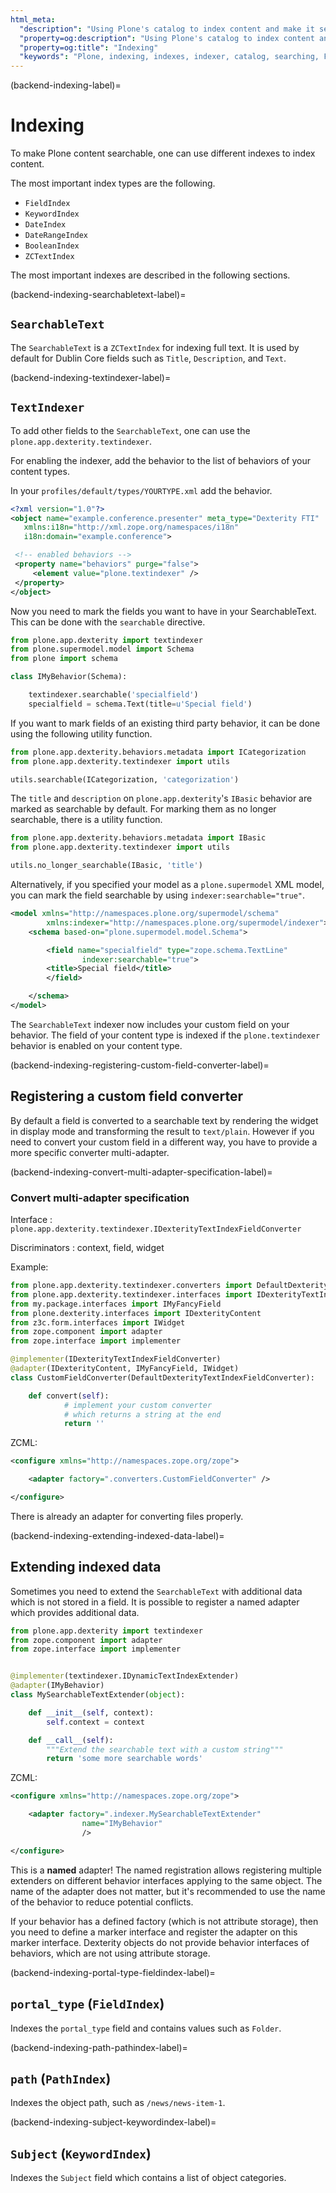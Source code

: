 ```yaml
---
html_meta:
  "description": "Using Plone's catalog to index content and make it searchable."
  "property=og:description": "Using Plone's catalog to index content and make it searchable."
  "property=og:title": "Indexing"
  "keywords": "Plone, indexing, indexes, indexer, catalog, searching, FieldIndex, KeywordIndex, DateIndex, DateRangeIndex, BooleanIndex, ZCTextIndex, SearchableText, textindexer"
---
```


(backend-indexing-label)=

# Indexing

To make Plone content searchable, one can use different indexes to index content.

The most important index types are the following.

- `FieldIndex`
- `KeywordIndex`
- `DateIndex`
- `DateRangeIndex`
- `BooleanIndex`
- `ZCTextIndex`

The most important indexes are described in the following sections.


(backend-indexing-searchabletext-label)=

## `SearchableText`

The `SearchableText` is a `ZCTextIndex` for indexing full text.
It is used by default for Dublin Core fields such as `Title`, `Description`, and `Text`.


(backend-indexing-textindexer-label)=

## `TextIndexer`

To add other fields to the `SearchableText`, one can use the `plone.app.dexterity.textindexer`.

For enabling the indexer, add the behavior to the list of behaviors of your content types.

In your `profiles/default/types/YOURTYPE.xml` add the behavior.

```xml
<?xml version="1.0"?>
<object name="example.conference.presenter" meta_type="Dexterity FTI"
   xmlns:i18n="http://xml.zope.org/namespaces/i18n"
   i18n:domain="example.conference">

 <!-- enabled behaviors -->
 <property name="behaviors" purge="false">
     <element value="plone.textindexer" />
 </property>
</object>
```

Now you need to mark the fields you want to have in your SearchableText. 
This can be done with the `searchable` directive.

```python
from plone.app.dexterity import textindexer
from plone.supermodel.model import Schema
from plone import schema

class IMyBehavior(Schema):

    textindexer.searchable('specialfield')
    specialfield = schema.Text(title=u'Special field')

```

If you want to mark fields of an existing third party behavior, it can be done using the following utility function.

```python
from plone.app.dexterity.behaviors.metadata import ICategorization
from plone.app.dexterity.textindexer import utils

utils.searchable(ICategorization, 'categorization')
```

The `title` and `description` on `plone.app.dexterity`'s `IBasic` behavior are marked as searchable by default.
For marking them as no longer searchable, there is a utility function.

```python
from plone.app.dexterity.behaviors.metadata import IBasic
from plone.app.dexterity.textindexer import utils

utils.no_longer_searchable(IBasic, 'title')
```

Alternatively, if you specified your model as a `plone.supermodel` XML model, you can mark the field searchable by using `indexer:searchable="true"`.

```xml
<model xmlns="http://namespaces.plone.org/supermodel/schema"
        xmlns:indexer="http://namespaces.plone.org/supermodel/indexer">
    <schema based-on="plone.supermodel.model.Schema">

        <field name="specialfield" type="zope.schema.TextLine"
                indexer:searchable="true">
        <title>Special field</title>
        </field>

    </schema>
</model>
```

The `SearchableText` indexer now includes your custom field on your behavior.
The field of your content type is indexed if the `plone.textindexer` behavior is enabled on your content type.


(backend-indexing-registering-custom-field-converter-label)=

## Registering a custom field converter

By default a field is converted to a searchable text by rendering the widget in display mode and transforming the result to `text/plain`. 
However if you need to convert your custom field in a different way, you have to provide a more specific converter multi-adapter.


(backend-indexing-convert-multi-adapter-specification-label)=

### Convert multi-adapter specification

Interface
: `plone.app.dexterity.textindexer.IDexterityTextIndexFieldConverter`

Discriminators
: context, field, widget

Example:

```python
from plone.app.dexterity.textindexer.converters import DefaultDexterityTextIndexFieldConverter
from plone.app.dexterity.textindexer.interfaces import IDexterityTextIndexFieldConverter
from my.package.interfaces import IMyFancyField
from plone.dexterity.interfaces import IDexterityContent
from z3c.form.interfaces import IWidget
from zope.component import adapter
from zope.interface import implementer

@implementer(IDexterityTextIndexFieldConverter)
@adapter(IDexterityContent, IMyFancyField, IWidget)
class CustomFieldConverter(DefaultDexterityTextIndexFieldConverter):

    def convert(self):
            # implement your custom converter
            # which returns a string at the end
            return ''
```

ZCML:

```xml
<configure xmlns="http://namespaces.zope.org/zope">

    <adapter factory=".converters.CustomFieldConverter" />

</configure>
```

There is already an adapter for converting files properly.


(backend-indexing-extending-indexed-data-label)=

## Extending indexed data

Sometimes you need to extend the `SearchableText` with additional data which is not stored in a field.
It is possible to register a named adapter which provides additional data.

```python
from plone.app.dexterity import textindexer
from zope.component import adapter
from zope.interface import implementer


@implementer(textindexer.IDynamicTextIndexExtender)
@adapter(IMyBehavior)
class MySearchableTextExtender(object):

    def __init__(self, context):
        self.context = context

    def __call__(self):
        """Extend the searchable text with a custom string"""
        return 'some more searchable words'
```

ZCML:

```xml
<configure xmlns="http://namespaces.zope.org/zope">

    <adapter factory=".indexer.MySearchableTextExtender"
                name="IMyBehavior"
                />

</configure>
```

This is a **named** adapter!
The named registration allows registering multiple extenders on different behavior interfaces applying to the same object.
The name of the adapter does not matter, but it's recommended to use the name of the behavior to reduce potential conflicts.

If your behavior has a defined factory (which is not attribute storage), then you need to define a marker interface and register the adapter on this marker interface. 
Dexterity objects do not provide behavior interfaces of behaviors, which are not using attribute storage.


(backend-indexing-portal-type-fieldindex-label)=

## `portal_type` (`FieldIndex`)

Indexes the `portal_type` field and contains values such as `Folder`.


(backend-indexing-path-pathindex-label)=

## `path` (`PathIndex`)

Indexes the object path, such as `/news/news-item-1`.


(backend-indexing-subject-keywordindex-label)=

## `Subject` (`KeywordIndex`)

Indexes the `Subject` field which contains a list of object categories.
